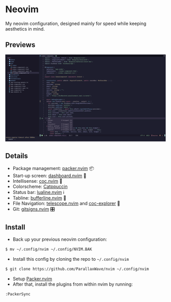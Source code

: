 # Neovim

My neovim configuration, designed mainly for speed while keeping aesthetics in mind.

## Previews

![Preview 1](img1.png)

## Details

- Package management: [packer.nvim](https://github.com/wbthomason/packer.nvim) 📦
- Start-up screen: [dashboard.nvim](https://github.com/glepnir/dashboard-nvim) 🎯
- Intellisense: [coc.nvim](https://github.com/neoclide/coc.nvim) 🧠
- Colorscheme: [Catppuccin](https://github.com/catppuccin/nvim)
- Status bar: [lualine.nvim](https://github.com/nvim-lualine/lualine.nvim) ℹ
- Tabline: [bufferline.nvim](https://github.com/akinsho/bufferline.nvim) 📔
- File Navigation: [telescope.nvim](https://github.com/nvim-telescope/telescope.nvim) and [coc-explorer](https://github.com/weirongxu/coc-explorer) 📁
- Git: [gitsigns.nvim](https://github.com/lewis6991/gitsigns.nvim) 🎛

## Install

- Back up your previous neovim configuration:

```sh
$ mv ~/.config/nvim ~/.config/NVIM.BAK
```

- Install this config by cloning the repo to `~/.config/nvim`

```sh
$ git clone https://github.com/ParallaxWave/nvim ~/.config/nvim
```

- Setup [Packer.nvim](https://github.com/wbthomason/packer.nvim)
- After that, install the plugins from within nvim by running:

```
:PackerSync
```
